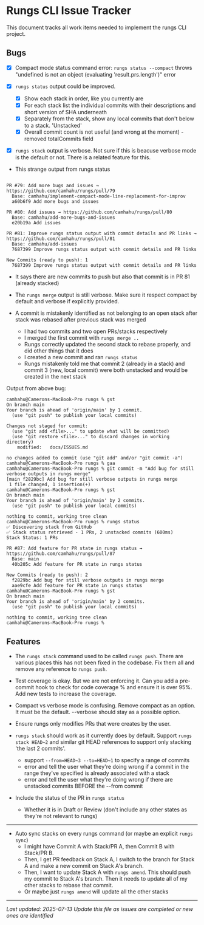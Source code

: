 # Rungs CLI Issue Tracker

This document tracks all work items needed to implement the rungs CLI project.

## Bugs
- [x] Compact mode status command error: `rungs status --compact` throws "undefined is not an object (evaluating 'result.prs.length')" error

- [x] `rungs status` output could be improved. 
  - [x] Show each stack in order, like you currently are
  - [x] For each stack list the individual commits with their descriptions and short version of SHA underneath
  - [x] Separately from the stack, show any local commits that don't below to a stack. 'Unstacked'
  - [x] Overall commit count is not useful (and wrong at the moment) - removed totalCommits field

- [x] `rungs stack` output is verbose. Not sure if this is beacuse verbose mode is the default or not. There is a related feature for this.


- This strange output from rungs status
```

PR #79: Add more bugs and issues → https://github.com/camhahu/rungs/pull/79
  Base: camhahu/implement-compact-mode-line-replacement-for-improv
  a60b6f9 Add more bugs and issues

PR #80: Add issues → https://github.com/camhahu/rungs/pull/80
  Base: camhahu/add-more-bugs-and-issues
  e20b19a Add issues

PR #81: Improve rungs status output with commit details and PR links → https://github.com/camhahu/rungs/pull/81
  Base: camhahu/add-issues
  7687399 Improve rungs status output with commit details and PR links

New Commits (ready to push): 1
  7687399 Improve rungs status output with commit details and PR links
```
- It says there are new commits to push but also that commit is in PR 81 (already stacked)

- The `rungs merge` output is still verbose. Make sure it respect compact by default and verbose if explicitly provided. 

- A commit is mistakenly identified as not belonging to an open stack after stack was rebased after previous stack was merged
  - I had two commits and two open PRs/stacks respectively
  - I merged the first commit with `rungs merge ..`
  - Rungs correctly updated the second stack to rebase properly, and did other things that it does
  - I created a new commit and ran `rungs status`
  - Rungs mistakenly told me that commit 2 (already in a stack) and commit 3 (new, local commit) were both unstacked and would be created in the next stack

Output from above bug:
```
camhahu@Camerons-MacBook-Pro rungs % gst
On branch main
Your branch is ahead of 'origin/main' by 1 commit.
  (use "git push" to publish your local commits)

Changes not staged for commit:
  (use "git add <file>..." to update what will be committed)
  (use "git restore <file>..." to discard changes in working directory)
	modified:   docs/ISSUES.md

no changes added to commit (use "git add" and/or "git commit -a")
camhahu@Camerons-MacBook-Pro rungs % gaa
camhahu@Camerons-MacBook-Pro rungs % git commit -m "Add bug for still verbose outputs in rungs merge"
[main f2829bc] Add bug for still verbose outputs in rungs merge
 1 file changed, 1 insertion(+)
camhahu@Camerons-MacBook-Pro rungs % gst
On branch main
Your branch is ahead of 'origin/main' by 2 commits.
  (use "git push" to publish your local commits)

nothing to commit, working tree clean
camhahu@Camerons-MacBook-Pro rungs % rungs status
✅ Discovering stack from GitHub
✅ Stack status retrieved - 1 PRs, 2 unstacked commits (600ms)
Stack Status: 1 PRs

PR #87: Add feature for PR state in rungs status → https://github.com/camhahu/rungs/pull/87
  Base: main
  40b205c Add feature for PR state in rungs status

New Commits (ready to push): 2
  f2829bc Add bug for still verbose outputs in rungs merge
  aae9cfe Add feature for PR state in rungs status
camhahu@Camerons-MacBook-Pro rungs % gst
On branch main
Your branch is ahead of 'origin/main' by 2 commits.
  (use "git push" to publish your local commits)

nothing to commit, working tree clean
camhahu@Camerons-MacBook-Pro rungs %
```

## Features

- The `rungs stack` command used to be called `rungs push`. There are various places this has not been fixed in the codebase. Fix them all and remove any reference to `rungs push`.

- Test coverage is okay. But we are not enforcing it. Can you add a pre-commit hook to check for code coverage % and ensure it is over 95%. Add new tests to increase the coverage.

- Compact vs verbose mode is confusing. Remove compact as an option. It must be the default. --verbose should stay as a possible option.

- Ensure rungs only modifies PRs that were creates by the user.

- `rungs stack` should work as it currently does by default. Support `rungs stack HEAD~2` and similar git HEAD references to support only stacking 'the last 2 commits'.
  - support `--from=HEAD~3 --to=HEAD~1` to specify a range of commits
  - error and tell the user what they're doing wrong if a commit in the range they've specified is already associated with a stack
  - error and tell the user what they're doing wrong if there are unstacked commits BEFORE the --from commit

- Include the status of the PR in `rungs status`
  - Whether it is in Draft or Review (don't include any other states as they're not relevant to rungs)

---

- Auto sync stacks on every rungs command (or maybe an explicit `rungs sync`)
  - I might have Commit A with Stack/PR A, then Commit B with Stack/PR B.
  - Then, I get PR feedback on Stack A, I switch to the branch for Stack A and make a new commit on Stack A's branch.
  - Then, I want to update Stack A with `rungs amend`. This should push my commit to Stack A's branch. Then it needs to update all of my other stacks to rebase that commit.
  - Or maybe just `rungs amend` will update all the other stacks

---

*Last updated: 2025-07-13*
*Update this file as issues are completed or new ones are identified*
